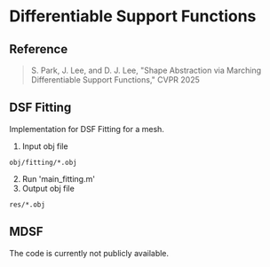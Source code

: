 # Differentiable Support Functions

## Reference

> S. Park, J. Lee, and D. J. Lee, "Shape Abstraction via Marching Differentiable Support Functions," CVPR 2025

## DSF Fitting
Implementation for DSF Fitting for a mesh.
1. Input obj file
```
obj/fitting/*.obj
```
2. Run 'main_fitting.m'
3. Output obj file
```
res/*.obj
```

## MDSF

The code is currently not publicly available.
